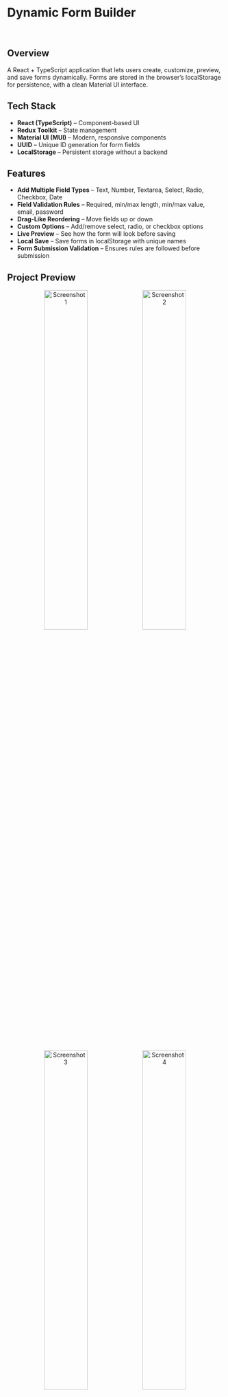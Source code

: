# Dynamic Form Builder

<br>

## Overview

A React + TypeScript application that lets users create, customize, preview, and save forms dynamically.
Forms are stored in the browser’s localStorage for persistence, with a clean Material UI interface.

## Tech Stack

- **React (TypeScript)** – Component-based UI
- **Redux Toolkit** – State management
- **Material UI (MUI)** – Modern, responsive components
- **UUID** – Unique ID generation for form fields
- **LocalStorage** – Persistent storage without a backend
  
## Features

- **Add Multiple Field Types** – Text, Number, Textarea, Select, Radio, Checkbox, Date
- **Field Validation Rules** – Required, min/max length, min/max value, email, password
- **Drag-Like Reordering** – Move fields up or down
- **Custom Options** – Add/remove select, radio, or checkbox options
- **Live Preview** – See how the form will look before saving
- **Local Save** – Save forms in localStorage with unique names
- **Form Submission Validation** – Ensures rules are followed before submission

## Project Preview

<p align="center">
  <img src="https://github.com/user-attachments/assets/b91e4731-4592-4741-b0e0-f0ed76ab091e" alt="Screenshot 1" width="45%" />
  <img src="https://github.com/user-attachments/assets/20cd61ec-310d-495d-a153-5db78b126d89" alt="Screenshot 2" width="45%" />
</p>
<p align="center">
  <img src="https://github.com/user-attachments/assets/adab83fa-2b5b-4cb2-9850-d751ea2f6d00" alt="Screenshot 3" width="45%" />
  <img src="https://github.com/user-attachments/assets/77ab4c53-36de-478f-976c-20c2bfab15d9" alt="Screenshot 4" width="45%" />
</p>

---

## Installation

### Clone the repository:

  ```bash
  git clone https://github.com/ssln-arun/dynamic-form-builder.git
  cd dynamic-form-builder
  ```
### Install Dependencies:
  
  ```bash
  npm install
  ```

### Start the Development Server:

  ```bash
  npm run dev
  ```
Open http://localhost:5173/ in your browser.

## Usage

- When you **save a form**, it’s stored in the browser’s **localStorage**.
- You can have **multiple saved forms** with **different names**.
- **Saved forms** persist even after **refreshing the page**.
  
